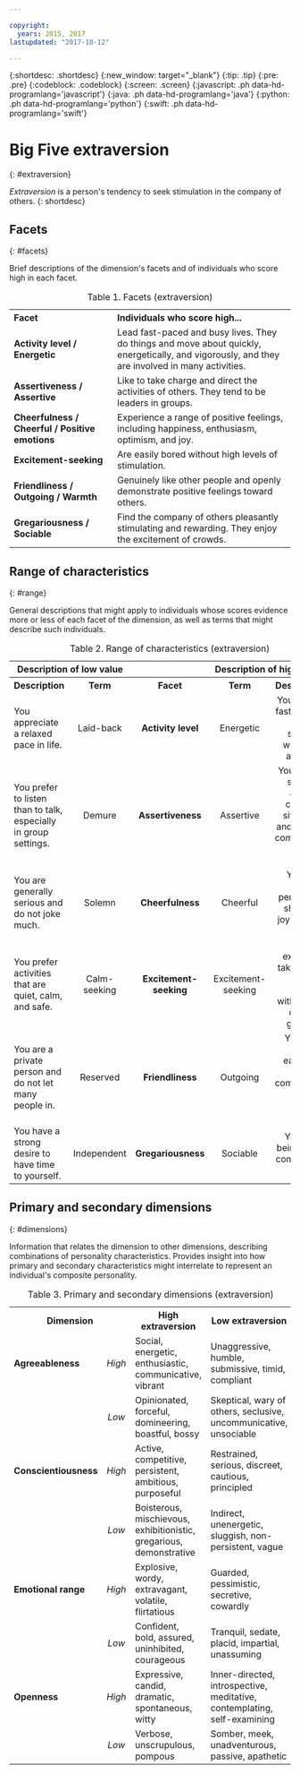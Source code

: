 ```yaml
---

copyright:
  years: 2015, 2017
lastupdated: "2017-10-12"

---
```


{:shortdesc: .shortdesc}
{:new_window: target="_blank"}
{:tip: .tip}
{:pre: .pre}
{:codeblock: .codeblock}
{:screen: .screen}
{:javascript: .ph data-hd-programlang='javascript'}
{:java: .ph data-hd-programlang='java'}
{:python: .ph data-hd-programlang='python'}
{:swift: .ph data-hd-programlang='swift'}

# Big Five extraversion
{: #extraversion}

*Extraversion* is a person's tendency to seek stimulation in the company of others.
{: shortdesc}

## Facets
{: #facets}

Brief descriptions of the dimension's facets and of individuals who score high in each facet.

<table>
  <caption>Table 1. Facets (extraversion)</caption>
  <tr>
    <th style="text-align:left">Facet</th>
    <th style="text-align:left">Individuals who score high...</th>
  </tr>
  <tr>
    <td><strong>Activity level / Energetic</strong></td>
    <td>Lead fast-paced and busy lives. They do things and move about quickly,
    energetically, and vigorously, and they are involved in many activities.</td>
  </tr>
  <tr>
    <td><strong>Assertiveness / Assertive</strong></td>
    <td>Like to take charge and direct the activities of others. They tend to be
    leaders in groups.</td>
  </tr>
  <tr>
    <td><strong>Cheerfulness / Cheerful / Positive emotions</strong></td>
    <td>Experience a range of positive feelings, including happiness, enthusiasm,
    optimism, and joy.</td>
  </tr>
  <tr>
    <td><strong>Excitement-seeking</strong></td>
    <td>Are easily bored without high levels of stimulation.</td>
  </tr>
  <tr>
    <td><strong>Friendliness / Outgoing / Warmth</strong></td>
    <td>Genuinely like other people and openly demonstrate positive feelings
    toward others.</td>
  </tr>
  <tr>
    <td><strong>Gregariousness / Sociable</strong></td>
    <td>Find the company of others pleasantly stimulating and rewarding.
    They enjoy the excitement of crowds.</td>
  </tr>
</table>

## Range of characteristics
{: #range}

General descriptions that might apply to individuals whose scores evidence more or less of each facet of the dimension, as well as terms that might describe such individuals.

<table>
  <caption>Table 2. Range of characteristics (extraversion)</caption>
  <tr>
    <th colspan="2" style="text-align:center">Description of low value</th>
    <th></th>
    <th colspan="2" style="text-align:center">Description of high value</th>
  </tr>
  <tr>
    <th style="text-align:left; width:23%">Description</th>
    <th style="text-align:center; width:16%">Term</th>
    <th style="text-align:center; width:16%">Facet</th>
    <th style="text-align:center; width:16%">Term</th>
    <th style="text-align:right">Description</th>
  </tr>
  <tr>
    <td style="text-align:left">You appreciate a relaxed pace in life.</td>
    <td style="text-align:center">Laid-back</td>
    <td style="text-align:center"><strong>Activity level</strong></td>
    <td style="text-align:center">Energetic</td>
    <td style="text-align:right">You enjoy a fast-paced, busy schedule with many activities.</td>
  </tr>
  <tr>
    <td style="text-align:left">You prefer to listen than to talk, especially in group settings.</td>
    <td style="text-align:center">Demure</td>
    <td style="text-align:center"><strong>Assertiveness</strong></td>
    <td style="text-align:center">Assertive</td>
    <td style="text-align:right">You tend to speak up and take charge of situations, and you are comfortable leading groups.</td>
  </tr>
  <tr>
    <td style="text-align:left">You are generally serious and do not joke much.</td>
    <td style="text-align:center">Solemn</td>
    <td style="text-align:center"><strong>Cheerfulness</strong></td>
    <td style="text-align:center">Cheerful</td>
    <td style="text-align:right">You are a joyful person and share that joy with the world.</td>
  </tr>
  <tr>
    <td style="text-align:left">You prefer activities that are quiet, calm, and safe.</td>
    <td style="text-align:center">Calm-seeking</td>
    <td style="text-align:center"><strong>Excitement-seeking</strong></td>
    <td style="text-align:center">Excitement-seeking</td>
    <td style="text-align:right">You are excited by taking risks and feel bored without lots of action going on.</td>
  </tr>
  <tr>
    <td style="text-align:left">You are a private person and do not let many people in.</td>
    <td style="text-align:center">Reserved</td>
    <td style="text-align:center"><strong>Friendliness</strong></td>
    <td style="text-align:center">Outgoing</td>
    <td style="text-align:right">You make friends easily and feel comfortable around other people.</td>
  </tr>
  <tr>
    <td style="text-align:left">You have a strong desire to have time to yourself.</td>
    <td style="text-align:center">Independent</td>
    <td style="text-align:center"><strong>Gregariousness</strong></td>
    <td style="text-align:center">Sociable</td>
    <td style="text-align:right">You enjoy being in the company of others.</td>
  </tr>
</table>

## Primary and secondary dimensions
{: #dimensions}

Information that relates the dimension to other dimensions, describing combinations of personality characteristics. Provides insight into how primary and secondary characteristics might interrelate to represent an individual's composite personality.

<table>
  <caption>Table 3. Primary and secondary dimensions (extraversion)</caption>
  <tr>
    <th colspan="2" style="width:30%">Dimension</th>
    <th style="width:35%">High extraversion</th>
    <th style="width:35%">Low extraversion</th>
  </tr>
  <tr>
    <td style="text-align:left"><strong>Agreeableness</strong></td>
    <td style="text-align:center"><em>High</em></td>
    <td>Social, energetic, enthusiastic, communicative, vibrant</td>
    <td>Unaggressive, humble, submissive, timid, compliant</td>
  </tr>
  <tr>
    <td></td>
    <td style="text-align:center"><em>Low</em></td>
    <td>Opinionated, forceful, domineering, boastful, bossy</td>
    <td>Skeptical, wary of others, seclusive, uncommunicative, unsociable</td>
  </tr>
  <tr>
    <td style="text-align:left"><strong>Conscientiousness</strong></td>
    <td style="text-align:center"><em>High</em></td>
    <td>Active, competitive, persistent, ambitious, purposeful</td>
    <td>Restrained, serious, discreet, cautious, principled</td>
  </tr>
  <tr>
    <td></td>
    <td style="text-align:center"><em>Low</em></td>
    <td>Boisterous, mischievous, exhibitionistic, gregarious, demonstrative</td>
    <td>Indirect, unenergetic, sluggish, non-persistent, vague</td>
  </tr>
  <tr>
    <td style="text-align:left"><strong>Emotional range</strong></td>
    <td style="text-align:center"><em>High</em></td>
    <td>Explosive, wordy, extravagant, volatile, flirtatious</td>
    <td>Guarded, pessimistic, secretive, cowardly</td>
  </tr>
  <tr>
    <td></td>
    <td style="text-align:center"><em>Low</em></td>
    <td>Confident, bold, assured, uninhibited, courageous</td>
    <td>Tranquil, sedate, placid, impartial, unassuming</td>
  </tr>
  <tr>
    <td style="text-align:left"><strong>Openness</strong></td>
    <td style="text-align:center"><em>High</em></td>
    <td>Expressive, candid, dramatic, spontaneous, witty</td>
    <td>Inner-directed, introspective, meditative, contemplating, self-examining</td>
  </tr>
  <tr>
    <td></td>
    <td style="text-align:center"><em>Low</em></td>
    <td>Verbose, unscrupulous, pompous</td>
    <td>Somber, meek, unadventurous, passive, apathetic</td>
  </tr>
</table>
